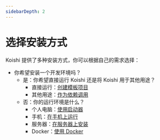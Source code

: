 ```yaml
---
sidebarDepth: 2
---
```


# 选择安装方式

Koishi 提供了多种安装方式，你可以根据自己的需求选择：

- 你希望安装一个开发环境吗？
  - 是：你希望直接运行 Koishi 还是将 Koishi 用于其他用途？
    - 直接运行：[创建模板项目](./boilerplate.md)
    - 其他用途：[作为依赖调用](./direct.md)
  - 否：你的运行环境是什么？
    - 个人电脑：[使用启动器](./desktop.md)
    - 手机：[在手机上运行](./mobile.md)
    - 服务器：[在服务器上安装](./server.md)
    - Docker：[使用 Docker](./docker.md)

